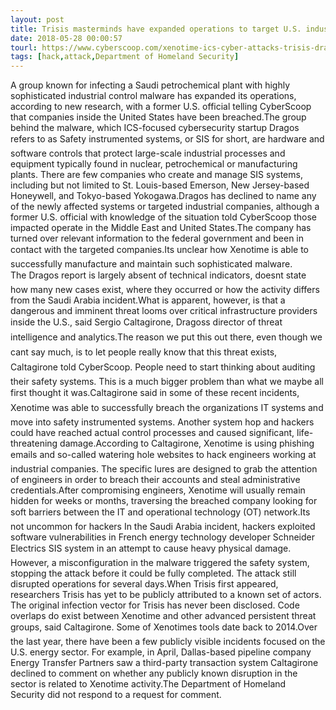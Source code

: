 ```yaml
---
layout: post
title: Trisis masterminds have expanded operations to target U.S. industrial firms
date: 2018-05-28 00:00:57
tourl: https://www.cyberscoop.com/xenotime-ics-cyber-attacks-trisis-dragos/?category_news=technology
tags: [hack,attack,Department of Homeland Security]
---
```

A group known for infecting a Saudi petrochemical plant with highly sophisticated industrial control malware has expanded its operations, according to new research, with a former U.S. official telling CyberScoop that companies inside the United States have been breached.The group behind the malware, which ICS-focused cybersecurity startup Dragos refers to as Safety instrumented systems, or SIS for short, are hardware and software controls that protect large-scale industrial processes and equipment typically found in nuclear, petrochemical or manufacturing plants. There are few companies who create and manage SIS systems, including but not limited to St. Louis-based Emerson, New Jersey-based Honeywell, and Tokyo-based Yokogawa.Dragos has declined to name any of the newly affected systems or targeted industrial companies, although a former U.S. official with knowledge of the situation told CyberScoop those impacted operate in the Middle East and United States.The company has turned over relevant information to the federal government and been in contact with the targeted companies.Its unclear how Xenotime is able to successfully manufacture and maintain such sophisticated malware. The Dragos report is largely absent of technical indicators, doesnt state how many new cases exist, where they occurred or how the activity differs from the Saudi Arabia incident.What is apparent, however, is that a dangerous and imminent threat looms over critical infrastructure providers inside the U.S., said Sergio Caltagirone, Dragoss director of threat intelligence and analytics.The reason we put this out there, even though we cant say much, is to let people really know that this threat exists, Caltagirone told CyberScoop. People need to start thinking about auditing their safety systems. This is a much bigger problem than what we maybe all first thought it was.Caltagirone said in some of these recent incidents, Xenotime was able to successfully breach the organizations IT systems and move into safety instrumented systems. Another system hop and hackers could have reached actual control processes and caused significant, life-threatening damage.According to Caltagirone, Xenotime is using phishing emails and so-called watering hole websites to hack engineers working at industrial companies. The specific lures are designed to grab the attention of engineers in order to breach their accounts and steal administrative credentials.After compromising engineers, Xenotime will usually remain hidden for weeks or months, traversing the breached company looking for soft barriers between the IT and operational technology (OT) network.Its not uncommon for hackers In the Saudi Arabia incident, hackers exploited software vulnerabilities in French energy technology developer Schneider Electrics SIS system in an attempt to cause heavy physical damage. However, a misconfiguration in the malware triggered the safety system, stopping the attack before it could be fully completed. The attack still disrupted operations for several days.When Trisis first appeared, researchers Trisis has yet to be publicly attributed to a known set of actors. The original infection vector for Trisis has never been disclosed. Code overlaps do exist between Xenotime and other advanced persistent threat groups, said Caltagirone. Some of Xenotimes tools date back to 2014.Over the last year, there have been a few publicly visible incidents focused on the U.S. energy sector. For example, in April, Dallas-based pipeline company Energy Transfer Partners saw a third-party transaction system Caltagirone declined to comment on whether any publicly known disruption in the sector is related to Xenotime activity.The Department of Homeland Security did not respond to a request for comment.